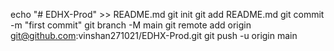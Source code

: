 echo "# EDHX-Prod" >> README.md
git init
git add README.md
git commit -m "first commit"
git branch -M main
git remote add origin git@github.com:vinshan271021/EDHX-Prod.git
git push -u origin main
